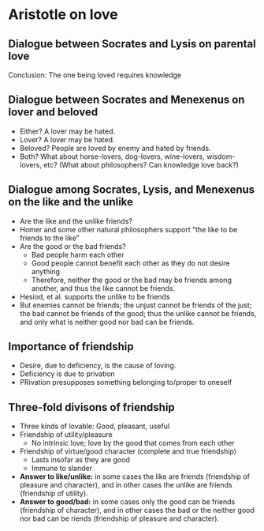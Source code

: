 # Aristotle on love

## Dialogue between Socrates and Lysis on parental love

Conclusion: The one being loved requires knowledge

## Dialogue between Socrates and Menexenus on lover and beloved

* Either? A lover may be hated.
* Lover? A lover may be hated.
* Beloved? People are loved by enemy and hated by friends.
* Both? What about horse-lovers, dog-lovers, wine-lovers, wisdom-lovers, etc?
  (What about philosophers? Can knowledge love back?)

## Dialogue among Socrates, Lysis, and Menexenus on the like and the unlike

* Are the like and the unlike friends?
* Homer and some other natural philosophers support "the like to be friends to
  the like"
* Are the good or the bad friends?
  * Bad people harm each other
  * Good people cannot benefit each other as they do not desire anything
  * Therefore, neither the good or the bad may be friends among another, and
    thus the like cannot be friends.
* Hesiod, et al. supports the unlike to be friends
* But enemies cannot be friends; the unjust cannot be friends of the just; the
  bad cannot be friends of the good; thus the unlike cannot be friends, and only
  what is neither good nor bad can be friends.

## Importance of friendship

* Desire, due to deficiency, is the cause of loving.
* Deficiency is due to privation
* PRivation presupposes something belonging to/proper to oneself

## Three-fold divisons of friendship

* Three kinds of lovable: Good, pleasant, useful
* Friendship of utility/pleasure
  * No intrinsic love; love by the good that comes from each other
* Friendship of virtue/good character (complete and true friendship)
  * Lasts insofar as they are good
  * Immune to slander
* **Answer to like/unlike:** in some cases the like are friends (friendship of
  pleasure and character), and in other cases the unlike are friends (friendship
  of utility).
* **Answer to good/bad:** in some cases only the good can be friends (friendship
  of character), and in other cases the bad or the neither good nor bad can be
  riends (friendship of pleasure and character).

<!-- 208 -->



<!-- vim: tw=80
-->
